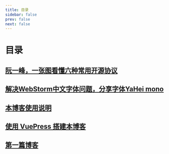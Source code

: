 ```yaml
---
title: 目录
sidebar: false
prev: false
next: false
---
```

# 目录
## [阮一峰，一张图看懂六种常用开源协议](5.md)
## [解决WebStorm中文字体问题，分享字体YaHei mono](4.md)
## [本博客使用说明](3.md)
## [使用 VuePress 搭建本博客](2.md)
## [第一篇博客](1.md)
